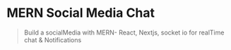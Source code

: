 # MERN Social Media Chat

> Build a socialMedia with MERN- React, Nextjs, socket io for realTime chat & Notifications